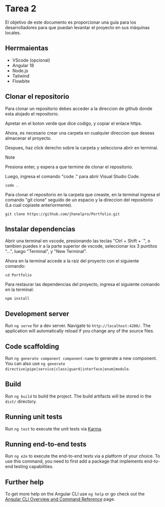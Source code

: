 # Tarea 2

El objetivo de este documento es proporcionar una guía para los desarrolladores para que puedan levantar el proyecto en sus máquinas locales.

## Herrmaientas 

- VScode (opcional)
- Angular 18
- Node.js
- Tailwind
- Flowbite

## Clonar el repositorio

Para clonar un repositorio debes acceder a la direccion de github donde esta alojado el repositorio. 

Apretar en el boton verde que dice codigo, y copiar el enlace https.

Ahora, es necesario crear una carpeta en cualquier direccion que deseas almacenar el proyecto.

Despues, haz click derecho sobre la carpeta  y selecciona abrir en terminal. 

> [!NOTE]
> Presiona enter, y espera a que termine de clonar el repositorio.

Luego, ingresa el comando "code ." para abrir Visual Studio Code.

```
code .
```
Para clonar el repositorio en la carpeta que creaste, en la terminal ingresa el comando "git clone" seguido de un espacio y la direccion del repositorio (La cual copiaste anteriormente).

```
git clone https://github.com/jhonelpro/Portfolio.git
```

## Instalar dependencias

Abrir una terminal en vscode, presionando las teclas "Ctrl + Shift + `", o tambien puedes ir a la parte superior de vscode, seleccionar los 3 puntitos "...", luego "Terminal", y "New Terminal".

Ahora en la terminal accede a la raiz del proyecto con el siguiente comando:

```
cd Portfolio
```

Para restaurar las dependencias del proyecto, ingresa el siguiente comando en la terminal:

```
npm install
```

## Development server

Run `ng serve` for a dev server. Navigate to `http://localhost:4200/`. The application will automatically reload if you change any of the source files.

## Code scaffolding

Run `ng generate component component-name` to generate a new component. You can also use `ng generate directive|pipe|service|class|guard|interface|enum|module`.

## Build

Run `ng build` to build the project. The build artifacts will be stored in the `dist/` directory.

## Running unit tests

Run `ng test` to execute the unit tests via [Karma](https://karma-runner.github.io).

## Running end-to-end tests

Run `ng e2e` to execute the end-to-end tests via a platform of your choice. To use this command, you need to first add a package that implements end-to-end testing capabilities.

## Further help

To get more help on the Angular CLI use `ng help` or go check out the [Angular CLI Overview and Command Reference](https://angular.dev/tools/cli) page.